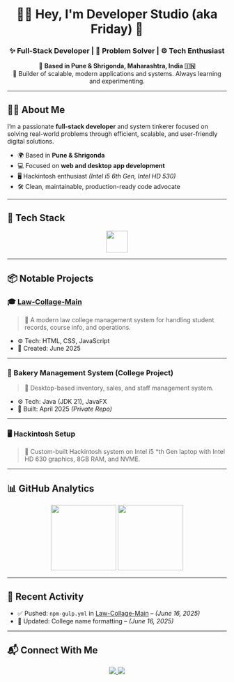 <h1 align="center">👨‍💻 Hey, I'm <b>Developer Studio (aka Friday)</b> 🚀</h1>
<h3 align="center">✨ Full-Stack Developer | 🧠 Problem Solver | ⚙️ Tech Enthusiast</h3>

<p align="center">
  📍 <b>Based in Pune & Shrigonda, Maharashtra, India 🇮🇳</b><br/>
  💾 Builder of scalable, modern applications and systems. Always learning and experimenting.
</p>

---

## 👨‍💻 About Me

I’m a passionate **full-stack developer** and system tinkerer focused on solving real-world problems through efficient, scalable, and user-friendly digital solutions.

- 🌍 Based in **Pune & Shrigonda**
- 💻 Focused on **web and desktop app development**
- 🖥️ Hackintosh enthusiast *(Intel i5 6th Gen, Intel HD 530)*
- 🛠️ Clean, maintainable, production-ready code advocate

---

## 🚀 Tech Stack

<div align="center">
  <img src="https://skillicons.dev/icons?i=java,py,ts,nextjs,nestjs,tailwind,aws,html,css,js,git,linux,vscode" height="50" />
</div>

---

## 📦 Notable Projects

### 🎓 [Law-Collage-Main](https://github.com/AbhiDevepl/Law-Collage-Main)
> 📑 A modern law college management system for handling student records, course info, and operations.

- ⚙️ Tech: HTML, CSS, JavaScript  
- 📅 Created: June 2025  

---

### 🛒 Bakery Management System (College Project)
> 🥐 Desktop-based inventory, sales, and staff management system.

- ⚙️ Tech: Java (JDK 21), JavaFX  
- 📅 Built: April 2025 *(Private Repo)*

---

### 🖥️ Hackintosh Setup
> 🍏 Custom-built Hackintosh system on Intel i5 *th Gen laptop with Intel HD 630 graphics, 8GB RAM, and NVME.

---

## 📊 GitHub Analytics

<div align="center">
  <img src="https://github-readme-stats.vercel.app/api?username=AbhiDevepl&show_icons=true&theme=radical&hide_border=true" height="150"/>
  <img src="https://streak-stats.demolab.com?user=AbhiDevepl&theme=dracula&hide_border=true" height="150"/>
</div>

---

## 📅 Recent Activity

- ✅ Pushed: `npm-gulp.yml` in [Law-Collage-Main](https://github.com/AbhiDevepl/Law-Collage-Main) – *(June 16, 2025)*
- 📝 Updated: College name formatting – *(June 16, 2025)*

---

## 📬 Connect With Me

<div align="center">
  <a href="https://www.instagram.com/dev.abhayyy/">
    <img src="https://img.shields.io/badge/Instagram-E4405F?style=for-the-badge&logo=instagram&logoColor=white" />
  </a>
  <a href="https://youtube.com/c/ExperimentWithPcs">
    <img src="https://img.shields.io/badge/YouTube-FF0000?style=for-the-badge&logo=youtube&logoColor=white" />
  </a>
</div>
